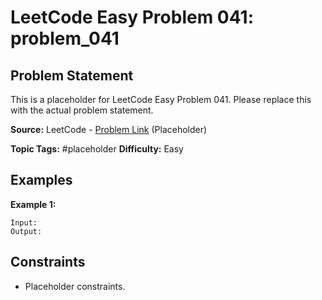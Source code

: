 # LeetCode Easy Problem 041: problem_041

## Problem Statement

This is a placeholder for LeetCode Easy Problem 041.
Please replace this with the actual problem statement.

**Source:** LeetCode - [Problem Link](https://leetcode.com/problems/problem-041/) (Placeholder)

**Topic Tags:** #placeholder
**Difficulty:** Easy

## Examples

**Example 1:**

```
Input:
Output:
```

## Constraints

- Placeholder constraints.
